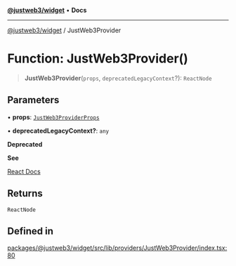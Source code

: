 [**@justweb3/widget**](../README.md) • **Docs**

***

[@justweb3/widget](../globals.md) / JustWeb3Provider

# Function: JustWeb3Provider()

> **JustWeb3Provider**(`props`, `deprecatedLegacyContext`?): `ReactNode`

## Parameters

• **props**: [`JustWeb3ProviderProps`](../interfaces/JustWeb3ProviderProps.md)

• **deprecatedLegacyContext?**: `any`

**Deprecated**

**See**

[React Docs](https://legacy.reactjs.org/docs/legacy-context.html#referencing-context-in-lifecycle-methods)

## Returns

`ReactNode`

## Defined in

[packages/@justweb3/widget/src/lib/providers/JustWeb3Provider/index.tsx:80](https://github.com/JustaName-id/JustaName-sdk/blob/dc845c10af242e3ca87d95ef392516ac0bfa8b95/packages/@justweb3/widget/src/lib/providers/JustWeb3Provider/index.tsx#L80)
